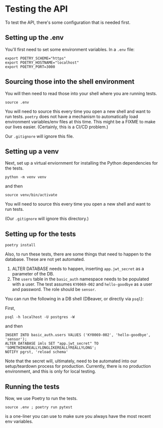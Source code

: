 # Testing the API

To test the API, there's some configuration that is needed first.

## Setting up the .env

You'll first need to set some environment variables. In a `.env` file:

```
export POETRY_SCHEME="https"
export POETRY_HOSTNAME="localhost"
export POETRY_PORT=3000
```

## Sourcing those into the shell environment

You will then need to read those into your shell where you are running tests.

```
source .env
```

You will need to source this every time you open a new shell and want to run tests. `poetry` does not have a mechanism to automatically load environment variables/env files at this time. This might be a FIXME to make our lives easier. (Certainly, this is a CI/CD problem.)

Our `.gitignore` will ignore this file.

## Setting up a venv

Next, set up a virtual enviornment for installing the Python dependencies for the tests.

```
python -m venv venv
```

and then

```
source venv/bin/activate
```

You will need to source this every time you open a new shell and want to run tests.

(Our `.gitignore` will ignore this directory.)

## Setting up for the tests

```
poetry install
```

Also, to run these tests, there are some things that need to happen to the database. These are not yet automated.

1. ALTER DATABASE needs to happen, inserting `app.jwt_secret` as a parameter of the DB.
1. The `users` table in the `basic_auth` namespace needs to be populated with a user. The test assumes `KY0069-002` and `hello-goodbye` as a user and password. The role should be `sensor`.

You can run the following in a DB shell (DBeaver, or directly via `psql`):

First, 

```
psql -h localhost -U postgres -W
```
and then

```
INSERT INTO basic_auth.users VALUES ('KY0069-002', 'hello-goodbye', 'sensor');
ALTER DATABASE imls SET "app.jwt_secret" TO 'SOMETHINGREALLYLONGLIKEREALLYREALLYLONG';
NOTIFY pgrst, 'reload schema'
```

Note that the secret will, ultimately, need to be automated into our setup/teardown process for production. Currently, there is no production environment, and this is only for local testing.



## Running the tests

Now, we use Poetry to run the tests.

```
source .env ; poetry run pytest
```

is a one-liner you can use to make sure you always have the most recent env variables.
